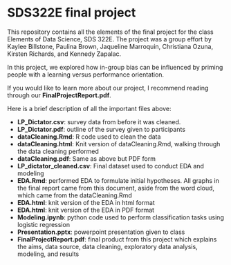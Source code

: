 # SDS322E final project
This repository contains all the elements of the final project for the class Elements of Data Science, SDS 322E. The project was a group effort by Kaylee Billstone, Paulina Brown, Jaqueline Marroquin, Christiana Ozuna, Kirsten Richards, and Kennedy Zapalac.

In this project, we explored how in-group bias can be influenced by priming people with a learning versus performance orientation.

If you would like to learn more about our project, I recommend reading through our **FinalProjectReport.pdf**.

Here is a brief description of all the important files above:
- **LP_Dictator.csv**: survey data from before it was cleaned.
- **LP_Dictator.pdf**: outline of the survey given to participants
- **dataCleaning.Rmd**: R code used to clean the data
- **dataCleaning.html**: Knit version of dataCleaning.Rmd, walking through the data cleaning performed
- **dataCleaning.pdf**: Same as above but PDF form
- **LP_dictator_cleaned.csv**: Final dataset used to conduct EDA and modeling
- **EDA.Rmd**: performed EDA to formulate initial hypotheses. All graphs in the final report came from this document, aside from the word cloud, which came from the dataCleaning.Rmd
- **EDA.html**: knit version of the EDA in html format
- **EDA.html**: knit version of the EDA in PDF format
- **Modeling.ipynb**: python code used to perform classification tasks using logistic regression
- **Presentation.pptx**: powerpoint presentation given to class
- **FinalProjectReport.pdf**: final product from this project which explains the aims, data source, data cleaning, exploratory data analysis, modeling, and results

